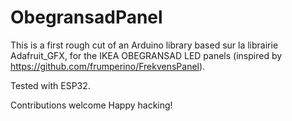 # ObegransadPanel

This is a first rough cut of an Arduino library based sur la librairie Adafruit_GFX, for the IKEA OBEGRANSAD LED panels (inspired by https://github.com/frumperino/FrekvensPanel).

Tested with ESP32.

Contributions welcome
Happy hacking!
